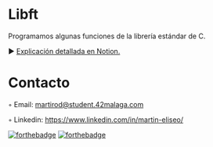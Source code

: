 # Libft
Programamos algunas funciones de la librería estándar de C.

► [Explicación detallada en Notion.](https://www.notion.so/Libft-01f11c77315a4491b436ff3a9efe32fc)

# Contacto 

◦ Email: martirod@student.42malaga.com

◦ Linkedin: https://www.linkedin.com/in/martin-eliseo/


[![forthebadge](https://forthebadge.com/images/badges/made-with-c.svg)](https://forthebadge.com)
[![forthebadge](https://forthebadge.com/images/badges/works-on-my-machine.svg)](https://forthebadge.com)
